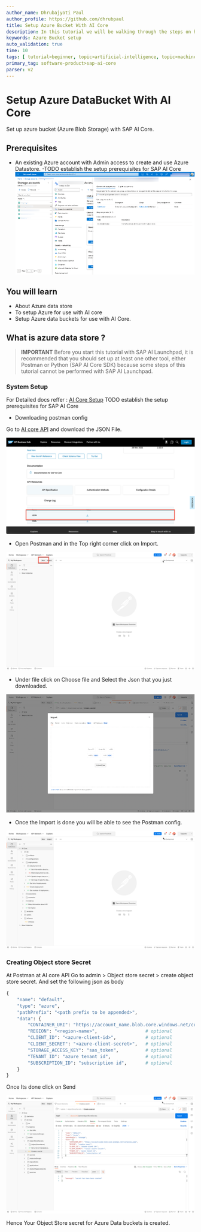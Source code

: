 ```yaml
---
author_name: Dhrubajyoti Paul
author_profile: https://github.com/dhrubpaul
title: Setup Azure Bucket With AI Core
description: In this tutorial we will be walking through the steps on how to Set up azure bucket (Azure Blob Storage) with SAP AI Core
keywords: Azure Bucket setup
auto_validation: true
time: 10
tags: [ tutorial>beginner, topic>artificial-intelligence, topic>machine-learning, software-product>sap-business-technology-platform, software-product>sap-ai-launchpad, software-product>sap-ai-core ]
primary_tag: software-product>sap-ai-core
parser: v2
---
```

# Setup Azure DataBucket With AI Core
<!-- description -->Set up azure bucket (Azure Blob Storage) with SAP AI Core.

## Prerequisites
- An existing Azure account with Admin access to create and use Azure Datastore.
-TODO establish the setup prerequisites for SAP AI Core 
![image](img/azure-dashboard.png)

## You will learn
- About Azure data store
- To setup Azure for use with AI core
- Setup Azure data buckets for use with AI Core.

## What is azure data store ?

>**IMPORTANT** Before you start this tutorial with SAP AI Launchpad, it is recommended that you should set up at least one other tool, either Postman or Python (SAP AI Core SDK) because some steps of this tutorial cannot be performed with SAP AI Launchpad.


### System Setup
For Detailed docs reffer : [AI Core Setup](https://developers.sap.com/tutorials/ai-core-setup.html)
TODO establish the setup prerequisites for SAP AI Core 


- Downloading postman config

Go to [AI core API](https://api.sap.com/api/AI_CORE_API/overview) and download the JSON File.

![image](img/download-json.png)

- Open Postman and in the Top right corner click on Import.

![image](img/create-collection.png)

- Under file click on Choose file and Select the Json that you just downloaded.

![image](img/import-json.png)

- Once the Import is done you will be able to see the Postman config.

![image](img/postman.png)

###  Creating Object store Secret

At Postman at AI core API Go to admin > Object store secret > create object store secret.
And set the following json as body
```Python
{
	"name": "default",
	"type": "azure",
	"pathPrefix": "<path prefix to be appended>",
	"data": {
		"CONTAINER_URI": "https://account_name.blob.core.windows.net/container_name",  # required
		"REGION": "<region-name>",                  # optional
		"CLIENT_ID": "<azure-client-id>",           # optional
		"CLIENT_SECRET": "<azure-client-secret>",   # optional
		"STORAGE_ACCESS_KEY": "sas_token",          # optional
		"TENANT_ID": "azure tenant id",             # optional
		"SUBSCRIPTION_ID": "subscription id",       # optional
	}
}
```

Once Its done click on Send

![image](img/postman-call.png)

Hence Your Object Store secret for Azure Data buckets is created.
